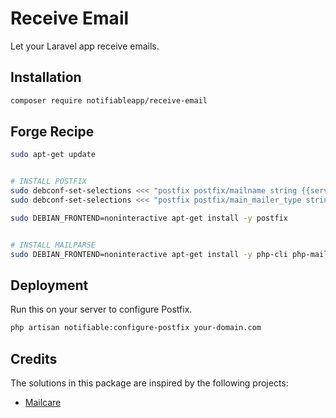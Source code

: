 # Receive Email

Let your Laravel app receive emails.

## Installation
```bash
composer require notifiableapp/receive-email
```

## Forge Recipe
```bash
sudo apt-get update


# INSTALL POSTFIX
sudo debconf-set-selections <<< "postfix postfix/mailname string {{server_name}}" # Replace {{server_name}} with your actual domain.
sudo debconf-set-selections <<< "postfix postfix/main_mailer_type string 'Internet Site'"

sudo DEBIAN_FRONTEND=noninteractive apt-get install -y postfix


# INSTALL MAILPARSE
sudo DEBIAN_FRONTEND=noninteractive apt-get install -y php-cli php-mailparse
```

## Deployment
Run this on your server to configure Postfix.
```bash
php artisan notifiable:configure-postfix your-domain.com
```

## Credits
The solutions in this package are inspired by the following projects:
- [Mailcare](https://gitlab.com/mailcare/mailcare)